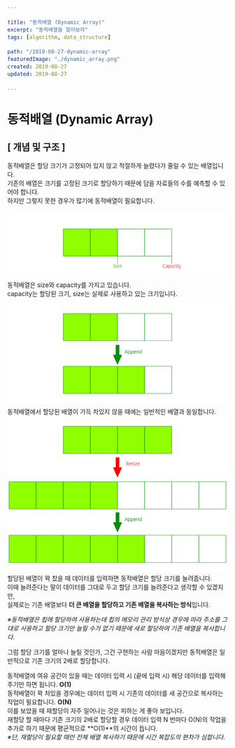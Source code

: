 ```yaml
---

title: "동적배열 (Dynamic Array)"
excerpt: "동적배열을 알아보자"
tags: [algorithm, data_structure]

path: "/2019-08-27-dynamic-array"
featuredImage: "./dynamic_array.png"
created: 2019-08-27
updated: 2019-08-27

---
```


# 동적배열 (Dynamic Array)  

## \[ 개념 및 구조 \]  
동적배열은 할당 크기가 고정되어 있지 않고 적절하게 늘렸다가 줄일 수 있는 배열입니다.  
기존의 배열은 크기를 고정된 크기로 할당하기 때문에 담을 자료들의 수를 예측할 수 있어야 합니다.   
하지만 그렇지 못한 경우가 많기에 동적배열이 필요합니다.  

![](dynamic_array.png)  
동적배열은 size와 capacity를 가지고 있습니다.  
capacity는 할당된 크기, size는 실제로 사용하고 있는 크기입니다.  

![](dynamic_array_append.png)  
동적배열에서 할당된 배열이 가득 차있지 않을 때에는 일반적인 배열과 동일합니다.
![](dynamic_array_full_append.png)  
할당된 배열이 꽉 찼을 때 데이터를 입력하면 동적배열은 할당 크기를 늘려줍니다.  
이때 늘려준다는 말이 데이터를 그대로 두고 할당 크기를 늘려준다고 생각할 수 있겠지만,  
실제로는 기존 배열보다 **더 큰 배열을 할당하고 기존 배열을 복사하는 방식**입니다.  

*※동적배열은 힙에 할당하여 사용하는데 힙의 메모리 관리 방식상 경우에 따라 주소를 그대로 사용하고 할당 크기만 늘릴 수가 없기 때문에 새로 할당하여 기존 배열을 복사합니다.*  


그럼 할당 크기를 얼마나 늘릴 것인가, 그건 구현하는 사람 마음이겠지만 동적배열은 일반적으로 기존 크기의 2배로 할당합니다.  

동적배열에 여유 공간이 있을 때는 데이터 입력 시 (끝에 입력 시) 해당 데이터를 입력해주기만 하면 됩니다. **O(1)**  
동적배열이 꽉 차있을 경우에는 데이터 입력 시 기존의 데이터를 새 공간으로 복사하는 작업이 필요합니다. **O(N)**  
이를 보았을 때 재할당이 자주 일어나는 것은 피하는 게 좋아 보입니다.  
재할당 할 때마다 기존 크기의 2배로 할당할 경우 데이터 입력 N 번마다 O(N)의 작업을 추가로 하기 때문에 평균적으로 **O(1)**의 시간이 듭니다.  
*※단, 재할당이 필요할 때만 전체 배열 복사하기 때문에 시간 복잡도의 편차가 심합니다.*  
